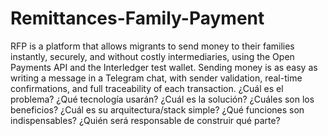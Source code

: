 # Remittances-Family-Payment
RFP is a platform that allows migrants to send money to their families instantly, securely, and without costly intermediaries, using the Open Payments API and the Interledger test wallet. Sending money is as easy as writing a message in a Telegram chat, with sender validation, real-time confirmations, and full traceability of each transaction.
¿Cuál es el problema?
¿Qué tecnología usarán?
¿Cuál es la solución?
¿Cuáles son los beneficios?
¿Cuál es su arquitectura/stack simple?
¿Qué funciones son indispensables?
¿Quién será responsable de construir qué parte?
